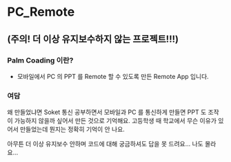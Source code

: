 # PC_Remote
## (주의! 더 이상 유지보수하지 않는 프로젝트!!!)

### Palm Coading 이란?
- 모바일에서 PC 의 PPT 를 Remote 할 수 있도록 만든 Remote App 입니다.

### 여담
왜 만들었냐면 Soket 통신 공부하면서 모바일과 PC 를 통신하게 만들면 PPT 도 조작이 가능하지 않을까 싶어서 만든 것으로 기억해요.
고등학생 때 학교에서 무슨 이유가 있어서 만들었는데 뭔지는 정확히 기억이 안 나요.

아무튼 더 이상 유지보수 안하며 코드에 대해 궁금하셔도 답을 못 드려요... 나도 몰라요...
